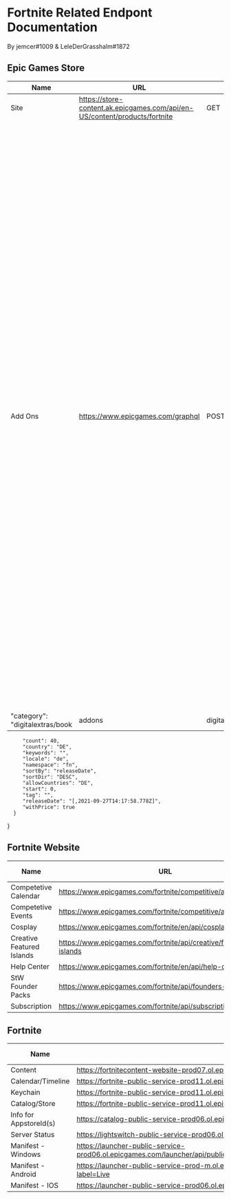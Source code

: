 # Fortnite Related Endpont Documentation
By jemcer#1009 &amp; LeleDerGrasshalm#1872

## Epic Games Store

| Name | URL | Method | Auth Required | Body
| ----------- | ----------- | ----------- | ----------- | ----------- |
| Site | https://store-content.ak.epicgames.com/api/en-US/content/products/fortnite | GET | No | None|
| Add Ons | https://www.epicgames.com/graphql | POST | No | {"query": "query searchStoreQuery($allowCountries: String, $category: String, $count: Int, $country: String!, $keywords: String, $locale: String, $namespace: String, $itemNs: String, $sortBy: String, $sortDir: String, $start: Int, $tag: String, $releaseDate: String, $withPrice: Boolean = false, $withPromotions: Boolean = false, $priceRange: String, $freeGame: Boolean, $onSale: Boolean, $effectiveDate: String) {\n  Catalog {\n    searchStore(\n      allowCountries: $allowCountries\n      category: $category\n      count: $count\n      country: $country\n      keywords: $keywords\n      locale: $locale\n      namespace: $namespace\n      itemNs: $itemNs\n      sortBy: $sortBy\n      sortDir: $sortDir\n      releaseDate: $releaseDate\n      start: $start\n      tag: $tag\n      priceRange: $priceRange\n      freeGame: $freeGame\n      onSale: $onSale\n      effectiveDate: $effectiveDate\n    ) {\n      elements {\n        title\n        id\n        namespace\n        description\n        effectiveDate\n        keyImages {\n          type\n          url\n        }\n        currentPrice\n        seller {\n          id\n          name\n        }\n        productSlug\n        urlSlug\n        url\n        tags {\n          id\n        }\n        items {\n          id\n          namespace\n        }\n        customAttributes {\n          key\n          value\n        }\n        categories {\n          path\n        }\n        catalogNs {\n          mappings(pageType: \"productHome\") {\n            pageSlug\n            pageType\n          }\n        }\n        offerMappings {\n          pageSlug\n          pageType\n        }\n        developerDisplayName\n        publisherDisplayName\n        price(country: $country) @include(if: $withPrice) {\n          totalPrice {\n            discountPrice\n            originalPrice\n            voucherDiscount\n            discount\n            currencyCode\n            currencyInfo {\n              decimals\n            }\n            fmtPrice(locale: $locale) {\n              originalPrice\n              discountPrice\n              intermediatePrice\n            }\n          }\n          lineOffers {\n            appliedRules {\n              id\n              endDate\n              discountSetting {\n                discountType\n              }\n            }\n          }\n        }\n        promotions(category: $category) @include(if: $withPromotions) {\n          promotionalOffers {\n            promotionalOffers {\n              startDate\n              endDate\n              discountSetting {\n                discountType\n                discountPercentage\n              }\n            }\n          }\n          upcomingPromotionalOffers {\n            promotionalOffers {\n              startDate\n              endDate\n              discountSetting {\n                discountType\n                discountPercentage\n              }\n            }\n          }\n        }\n      }\n      paging {\n        count\n        total\n      }\n    }\n  }\n}\n","variables": {
         "category": "digitalextras/book|addons|digitalextras/soundtrack|digitalextras/video",
         "count": 40,
         "country": "DE",
         "keywords": "",
         "locale": "de",
         "namespace": "fn",
         "sortBy": "releaseDate",
         "sortDir": "DESC",
         "allowCountries": "DE",
         "start": 0,
         "tag": "",
         "releaseDate": "[,2021-09-27T14:17:58.778Z]",
         "withPrice": true
      }
   }

## Fortnite Website

| Name | URL | Method | Auth Required | Body
| ----------- | ----------- | ----------- | ----------- | ----------- |
| Competetive Calendar | https://www.epicgames.com/fortnite/competitive/api/en/calendar | POST | No | {}
| Competetive Events | https://www.epicgames.com/fortnite/competitive/api/en/events | GET | No | None
| Cosplay | https://www.epicgames.com/fortnite/en/api/cosplay | GET | No | None
| Creative Featured Islands | https://www.epicgames.com/fortnite/api/creative/featured-islands | GET | No | None
| Help Center | https://www.epicgames.com/fortnite/en/api/help-center | GET | No | None
| StW Founder Packs | https://www.epicgames.com/fortnite/api/founders-packs | GET | No | None
| Subscription | https://www.epicgames.com/fortnite/api/subscription-offer | GET | No | None

## Fortnite

| Name | URL | Method | Auth Required | Body
| ----------- | ----------- | ----------- | ----------- | ----------- |
| Content | https://fortnitecontent-website-prod07.ol.epicgames.com/content/api/pages/fortnite-game | GET | No | None
| Calendar/Timeline | https://fortnite-public-service-prod11.ol.epicgames.com/fortnite/api/calendar/v1/timeline | GET | YES | None
| Keychain | https://fortnite-public-service-prod11.ol.epicgames.com/fortnite/api/storefront/v2/keychain | GET | YES | None
| Catalog/Store | https://fortnite-public-service-prod11.ol.epicgames.com/fortnite/api/storefront/v2/catalog | GET | YES | None
| Info for AppstoreId(s) | https://catalog-public-service-prod06.ol.epicgames.com/catalog/api/shared/bulk/offers?id={AppstoreId} | GET | YES | None
| Server Status | https://lightswitch-public-service-prod06.ol.epicgames.com/lightswitch/api/service/bulk/status?serviceId=Fortnite | GET | YES | None
| Manifest - Windows | https://launcher-public-service-prod06.ol.epicgames.com/launcher/api/public/assets/v2/platform/Windows/namespace/fn/catalogItem/4fe75bbc5a674f4f9b356b5c90567da5/app/Fortnite/label/Live | GET | YES | None
| Manifest - Android | https://launcher-public-service-prod-m.ol.epicgames.com/launcher/api/public/assets/Android/5cb97847cee34581afdbc445400e2f77/FortniteContentBuilds?label=Live | GET | YES | None
| Manifest - IOS | https://launcher-public-service-prod06.ol.epicgames.com/launcher/api/public/assets/IOS/5cb97847cee34581afdbc445400e2f77/FortniteContentBuilds?label=Live | GET | YES | None
